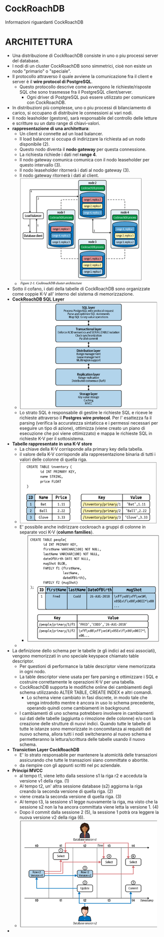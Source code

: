 # CockRoachDB
Informazioni riguardanti CockRoachDB

# ARCHITETTURA
- Una distribuzione di CockRoachDB consiste in uno o piu processi server del database.
- I nodi di un cluster CockRoachDB sono simmetrici, cioè non esiste un nodo "primario" o "speciale".
- Il protocollo attraverso il quale avviene la comunicazione fra il client e server è il **wire protocol di PostgreSQL**.
  - Questo protocollo descrive come avvengono le richieste/risposte SQL che sono trasmesse fra il PostgreSQL client/server.
    - Ogni driver di PostgreSQL può essere utilizzato per comunicare con CockRoachDB.
- In distribuzioni più complesse, uno o piu processi di bilanciamento di carico, si occupano di distribuire le connessioni ai vari nodi.
- Il nodo leasholder (gestore), sarà responsabile del controllo delle letture e scritture su un dato range di chiavi-valori. 
- **rappresentazione di una architettura**:
  - Un client si connette ad un load balancer.
  - Il load balancer si occupa di indirizzare la richiesta ad un nodo disponibile (2).
  - Questo nodo diventa il **nodo gateway** per questa connessione.
  - La richiesta richiede i dati nel **range 4**.
  - Il nodo gateway comunica comunica con il nodo leaseholder per questo intervallo (3).
  - Il nodo leaseholder ritornerà i dati al nodo gateway (3).
  - Il nodo gateway ritornerà i dati al client.
  - <img src="https://github.com/FabioR1995/CockRoachDB/blob/main/Immagini/cluster_architecture.png" width="400" height="350">
- Sotto il cofano, i dati della tabelle di CockRoachDB sono organizzate come coppie K-V all' interno del sistema di memorizzazione.
- **CockRoachDB SQL Layer**
  - <img src="https://github.com/FabioR1995/CockRoachDB/blob/main/Immagini/stack_cockroach.png" width="450" height="350">
  - Lo strato SQL è responsabile di gestire le richieste SQL e riceve le richieste attraverso il **Postgres wire protocol**. Per l' esattezza fa il parsing (verifica la accuratezza sintaticca e i permessi necessari per eseguire un tipo di azione), ottimizza (viene creato un piano di esecuzione che poi viene ottimizzato) e mappa le richieste SQL in richieste K-V per il sottosistema.
- **Tabelle rappresentate in una K-V store**
  - La chiave della K-V corrisponde alla primary key della tabella.
  - il valore della K-V corrisponde alla rappresentazione binaria di tutti i valori delle colonne di quella riga.
  - <img src="https://github.com/FabioR1995/CockRoachDB/blob/main/Immagini/k-v_store.png" width="450" height="200">
  - E' possibile anche indirizzare cockroach a gruppi di colonne in separate voci K-V (**column families**).
    - <img src="https://github.com/FabioR1995/CockRoachDB/blob/main/Immagini/column_families.png" width="450" height="350"> 
  -
- La definizione dello schema per le tabelle (e gli indici ad essi associati), vengono memorizzati in uno speciale keyspace chiamato table descriptor.
  - Per questioni di performance la table descriptor viene memorizzata in ogni nodo.
  - La table descriptor viene usata per fare parsing e ottimizzare i SQL e costruire correttamente le operazioni K-V per una tabella.
  - CockRoachDB supporta le modifiche online dei cambiamenti degli schema utilizzando ALTER TABLE, CREATE INDEX e altri comandi.
    - Lo schema viene cambiato in fasi discrete, in modo tale che venga introdotto mentre è ancora in uso lo schema precedente, operando quindi come cambiamenti in background.
  - I cambiamenti di uno schema potrebbero involvere in cambiamenti sui dati delle tabelle (aggiunta o rimozione delle colonne) e/o con la creazione delle strutture di nuovi indici. Quando tutte le tabelle di tutte le istanze sono memorizzate in concomitanza ai requisiti del nuovo schema, allora tutti i nodi switcheranno al nuovo schema e permetteranno la lettura/scrittura delle tabelle usando il nuovo schema.
- **Transiction Layer CockRoachDB**
  - E' lo strato responsabile per mantenere la atomicità delle transazioni assicurando che tutte le transazioni siano committate o abortite.
  - da riempire con gli appunti scritti nel pc aziendale.
- **Principi MVCC**
  -   al tempo t1, viene letto dalla sessione s1 la riga r2 e acceduta la versione v1 della riga. (1)
  -   Al tempo t2, un' altra sessione database (s2) aggiorna la riga creando la seconda versione di quella riga. (2)
  -   viene creata la seconda versione di quella riga. (3)
  -   Al tempo t3, la sessione s1 legge nuovamente la riga, ma visto che la sessione s2 non la ha ancora committata viene letta la versione 1. (4)
  -   Dopo il commit dalla sessione 2 (5), la sessione 1 potrà ora leggere la nuova versione v2 della riga (6).
  -   <img src="https://github.com/FabioR1995/CockRoachDB/blob/main/Immagini/mvcc.png" width="450" height="350">
-   
    
